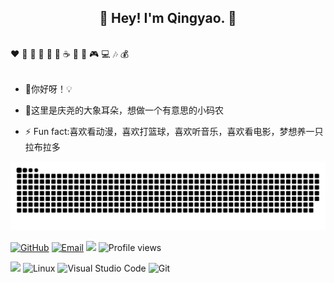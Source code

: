 
<h2 align="center">👋 Hey! I'm Qingyao. 🐘</h2>
<br />
❤️ 🍦 🍓 🍉 🍋 🥛 ☕ 🍗 🍟 🎮 💻 🎶 💰
<br />
<br />

- 🔭你好呀！💡

- 🤔这里是庆尧的大象耳朵，想做一个有意思的小码农

- ⚡ Fun fact:喜欢看动漫，喜欢打篮球，喜欢听音乐，喜欢看电影，梦想养一只拉布拉多

![snake](https://raw.githubusercontent.com/Qingyaooo/Qingyaooo/output/github-contribution-grid-snake.svg)



[![GitHub](https://img.shields.io/badge/GitHub-181717?style=flat-square&logo=github&logoColor=white)](https://github.com/Qingyaooo)
[![Email](https://img.shields.io/badge/QQEmail-ea4335?style=flat-square&logo=Mail.Ru)](1161469003@qq.com)
[![](https://img.shields.io/badge/CSDN-吃瓜的瓜农-blue.svg)](https://blog.csdn.net/qq_45417662?type=blog)
![Profile views](https://views.whatilearened.today/views/github/Qingyaooo/views.svg)


![](https://img.shields.io/badge/ubuntu-20.04-<COLOR>.svg)
![Linux](https://img.shields.io/badge/-Linux-FCC624?style=flat-square&logo=linux&logoColor=black)
![Visual Studio Code](https://img.shields.io/badge/-Visual%20Studio%20Code-007acc?style=flat-square&logo=Visual%20Studio%20Code)
![Git](https://img.shields.io/badge/-Git-f05032?style=flat-square&logo=Git&logoColor=white)



<!--
**Qingyaooo/Qingyaooo** is a ✨ _special_ ✨ repository because its `README.md` (this file) appears on your GitHub profile.

Here are some ideas to get you started:

- 🔭 I’m currently working on ...
- 🌱 I’m currently learning ...
- 👯 I’m looking to collaborate on ...
- 🤔 I’m looking for help with ...
- 💬 Ask me about ...
- 📫 How to reach me: ...
- 😄 Pronouns: ...
- ⚡ Fun fact: ...
-->
